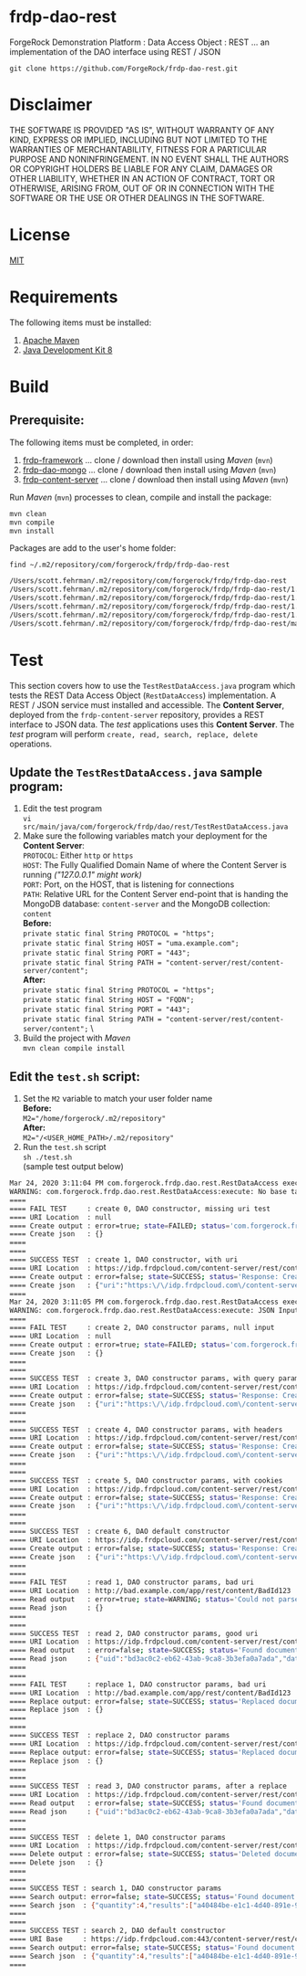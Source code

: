 # frdp-dao-rest

ForgeRock Demonstration Platform : Data Access Object : REST ... an implementation of the DAO interface using REST / JSON

`git clone https://github.com/ForgeRock/frdp-dao-rest.git`

# Disclaimer

THE SOFTWARE IS PROVIDED "AS IS", WITHOUT WARRANTY OF ANY KIND, EXPRESS OR IMPLIED, INCLUDING BUT NOT LIMITED TO THE WARRANTIES OF MERCHANTABILITY, FITNESS FOR A PARTICULAR PURPOSE AND NONINFRINGEMENT. IN NO EVENT SHALL THE AUTHORS OR COPYRIGHT HOLDERS BE LIABLE FOR ANY CLAIM, DAMAGES OR OTHER LIABILITY, WHETHER IN AN ACTION OF CONTRACT, TORT OR OTHERWISE, ARISING FROM, OUT OF OR IN CONNECTION WITH THE SOFTWARE OR THE USE OR OTHER DEALINGS IN THE SOFTWARE.

# License

[MIT](/LICENSE)

# Requirements

The following items must be installed:

1. [Apache Maven](https://maven.apache.org/)
1. [Java Development Kit 8](https://openjdk.java.net/)

# Build

## Prerequisite:

The following items must be completed, in order:

1. [frdp-framework](https://github.com/ForgeRock/frdp-framework) ... clone / download then install using *Maven* (`mvn`)
1. [frdp-dao-mongo](https://github.com/ForgeRock/frdp-dao-mongo) ... clone / download then install using *Maven* (`mvn`)
1. [frdp-content-server](https://github.com/ForgeRock/frdp-content-server) ... clone / download then install using *Maven* (`mvn`)


Run *Maven* (`mvn`) processes to clean, compile and install the package:

```bash
mvn clean
mvn compile
mvn install
```

Packages are add to the user's home folder: 

`find ~/.m2/repository/com/forgerock/frdp/frdp-dao-rest`

```bash
/Users/scott.fehrman/.m2/repository/com/forgerock/frdp/frdp-dao-rest
/Users/scott.fehrman/.m2/repository/com/forgerock/frdp/frdp-dao-rest/1.1.0
/Users/scott.fehrman/.m2/repository/com/forgerock/frdp/frdp-dao-rest/1.1.0/frdp-dao-rest-1.1.0.pom
/Users/scott.fehrman/.m2/repository/com/forgerock/frdp/frdp-dao-rest/1.1.0/frdp-dao-rest-1.1.0.jar
/Users/scott.fehrman/.m2/repository/com/forgerock/frdp/frdp-dao-rest/1.1.0/_remote.repositories
/Users/scott.fehrman/.m2/repository/com/forgerock/frdp/frdp-dao-rest/maven-metadata-local.xml
```

# Test

This section covers how to use the `TestRestDataAccess.java` program which tests the REST Data Access Object (`RestDataAccess`) implementation.  A REST / JSON service must installed and accessible.  The **Content Server**, deployed from the `frdp-content-server` repository, provides a REST interface to JSON data.  The *test* applications uses this **Content Server**.  The *test* program will perform `create, read, search, replace, delete` operations.

## Update the `TestRestDataAccess.java` sample program:

1. Edit the test program \
`vi src/main/java/com/forgerock/frdp/dao/rest/TestRestDataAccess.java`
1. Make sure the following variables match your deployment for the **Content Server**: \
`PROTOCOL`: Either `http` or `https` \
`HOST`: The Fully Qualified Domain Name of where the Content Server is running *("127.0.0.1" might work)* \
`PORT`: Port, on the HOST, that is listening for connections\
`PATH`: Relative URL for the Content Server end-point that is handing the MongoDB database: `content-server` and the MongoDB collection: `content`\
**Before:** \
`private static final String PROTOCOL = "https";` \
`private static final String HOST = "uma.example.com";` \
`private static final String PORT = "443";` \
`private static final String PATH = "content-server/rest/content-server/content";` \
**After:** \
`private static final String PROTOCOL = "https";` \
`private static final String HOST = "FQDN";` \
`private static final String PORT = "443";` \
`private static final String PATH = "content-server/rest/content-server/content";` \
1. Build the project with *Maven* \
`mvn clean compile install`

## Edit the `test.sh` script:

1. Set the `M2` variable to match your user folder name \
**Before:** \
`M2="/home/forgerock/.m2/repository"` \
**After:** \
`M2="/<USER_HOME_PATH>/.m2/repository"`
1. Run the `test.sh` script \
`sh ./test.sh` \
(sample test output below)

```bash
Mar 24, 2020 3:11:04 PM com.forgerock.frdp.dao.rest.RestDataAccess execute
WARNING: com.forgerock.frdp.dao.rest.RestDataAccess:execute: No base target, required attribute 'uri' is empty
====
==== FAIL TEST     : create 0, DAO constructor, missing uri test
==== URI Location  : null
==== Create output : error=true; state=FAILED; status='com.forgerock.frdp.dao.rest.RestDataAccess:execute: No base target, required attribute 'uri' is empty'; params=none
==== Create json   : {}
====
====
==== SUCCESS TEST  : create 1, DAO constructor, with uri
==== URI Location  : https://idp.frdpcloud.com/content-server/rest/content-server/content/a40484be-e1c1-4d40-891e-99057b2e1339
==== Create output : error=false; state=SUCCESS; status='Response: Created'; params=none
==== Create json   : {"uri":"https:\/\/idp.frdpcloud.com\/content-server\/rest\/content-server\/content\/a40484be-e1c1-4d40-891e-99057b2e1339"}
====
Mar 24, 2020 3:11:05 PM com.forgerock.frdp.dao.rest.RestDataAccess execute
WARNING: com.forgerock.frdp.dao.rest.RestDataAccess:execute: JSON Input is null or empty
====
==== FAIL TEST     : create 2, DAO constructor params, null input
==== URI Location  : null
==== Create output : error=true; state=FAILED; status='com.forgerock.frdp.dao.rest.RestDataAccess:execute: JSON Input is null or empty'; params=none
==== Create json   : {}
====
====
==== SUCCESS TEST  : create 3, DAO constructor params, with query parameters
==== URI Location  : https://idp.frdpcloud.com/content-server/rest/content-server/content/2ec9d6ec-a941-4910-a6dd-356d0981fd25
==== Create output : error=false; state=SUCCESS; status='Response: Created'; params=none
==== Create json   : {"uri":"https:\/\/idp.frdpcloud.com\/content-server\/rest\/content-server\/content\/2ec9d6ec-a941-4910-a6dd-356d0981fd25"}
====
====
==== SUCCESS TEST  : create 4, DAO constructor params, with headers
==== URI Location  : https://idp.frdpcloud.com/content-server/rest/content-server/content/d73f6ca7-87fa-4678-82d8-1949600559c2
==== Create output : error=false; state=SUCCESS; status='Response: Created'; params=none
==== Create json   : {"uri":"https:\/\/idp.frdpcloud.com\/content-server\/rest\/content-server\/content\/d73f6ca7-87fa-4678-82d8-1949600559c2"}
====
====
==== SUCCESS TEST  : create 5, DAO constructor params, with cookies
==== URI Location  : https://idp.frdpcloud.com/content-server/rest/content-server/content/a5316f3a-3134-4462-9079-872116fc5ea5
==== Create output : error=false; state=SUCCESS; status='Response: Created'; params=none
==== Create json   : {"uri":"https:\/\/idp.frdpcloud.com\/content-server\/rest\/content-server\/content\/a5316f3a-3134-4462-9079-872116fc5ea5"}
====
====
==== SUCCESS TEST  : create 6, DAO default constructor
==== URI Location  : https://idp.frdpcloud.com/content-server/rest/content-server/content/bd3ac0c2-eb62-43ab-9ca8-3b3efa0a7ada
==== Create output : error=false; state=SUCCESS; status='Response: Created'; params=none
==== Create json   : {"uri":"https:\/\/idp.frdpcloud.com\/content-server\/rest\/content-server\/content\/bd3ac0c2-eb62-43ab-9ca8-3b3efa0a7ada"}
====
====
==== FAIL TEST     : read 1, DAO constructor params, bad uri
==== URI Location  : http://bad.example.com/app/rest/content/BadId123
==== Read output   : error=true; state=WARNING; status='Could not parse response entity: null'; params=none
==== Read json     : {}
====
====
==== SUCCESS TEST  : read 2, DAO constructor params, good uri
==== URI Location  : https://idp.frdpcloud.com/content-server/rest/content-server/content/bd3ac0c2-eb62-43ab-9ca8-3b3efa0a7ada
==== Read output   : error=false; state=SUCCESS; status='Found document'; params=none
==== Read json     : {"uid":"bd3ac0c2-eb62-43ab-9ca8-3b3efa0a7ada","data":{"firstname":"Jack","organization":"CTU","title":"Agent","lastname":"Bauer","info":{"package":"com.forgerock.frdp.dao.rest","filename":"TestMongoDataAccess.java","classname":"TestMongoDataAccess","language":"java"}},"timestamps":{"created":"2020-03-24T15:11:05.820-0500"}}
====
====
==== FAIL TEST     : replace 1, DAO constructor params, bad uri
==== URI Location  : http://bad.example.com/app/rest/content/BadId123
==== Replace output: error=false; state=SUCCESS; status='Replaced document'; params=none
==== Replace json  : {}
====
====
==== SUCCESS TEST  : replace 2, DAO constructor params
==== URI Location  : https://idp.frdpcloud.com/content-server/rest/content-server/content/bd3ac0c2-eb62-43ab-9ca8-3b3efa0a7ada
==== Replace output: error=false; state=SUCCESS; status='Replaced document'; params=none
==== Replace json  : {}
====
====
==== SUCCESS TEST  : read 3, DAO constructor params, after a replace
==== URI Location  : https://idp.frdpcloud.com/content-server/rest/content-server/content/bd3ac0c2-eb62-43ab-9ca8-3b3efa0a7ada
==== Read output   : error=false; state=SUCCESS; status='Found document'; params=none
==== Read json     : {"uid":"bd3ac0c2-eb62-43ab-9ca8-3b3efa0a7ada","data":{"firstname":"Jack","organization":"CTU","comment":"Created from Test for MongoDataAccess class","title":"Agent","lastname":"Bauer","info":{"package":"com.forgerock.frdp.dao.rest","filename":"TestMongoDataAccess.java","classname":"TestMongoDataAccess","language":"java"},"status":"Updated"},"timestamps":{"created":"2020-03-24T15:11:05.820-0500","updated":"2020-03-24T15:11:06.647-0500"}}
====
====
==== SUCCESS TEST  : delete 1, DAO constructor params
==== URI Location  : https://idp.frdpcloud.com/content-server/rest/content-server/content/bd3ac0c2-eb62-43ab-9ca8-3b3efa0a7ada
==== Delete output : error=false; state=SUCCESS; status='Deleted document'; params=none
==== Delete json   : {}
====
====
==== SUCCESS TEST : search 1, DAO constructor params
==== Search output: error=false; state=SUCCESS; status='Found document'; params=none
==== Search json  : {"quantity":4,"results":["a40484be-e1c1-4d40-891e-99057b2e1339","2ec9d6ec-a941-4910-a6dd-356d0981fd25","d73f6ca7-87fa-4678-82d8-1949600559c2","a5316f3a-3134-4462-9079-872116fc5ea5"]}
====
====
==== SUCCESS TEST : search 2, DAO default constructor
==== URI Base     : https://idp.frdpcloud.com:443/content-server/rest/content-server/content
==== Search output: error=false; state=SUCCESS; status='Found document'; params=none
==== Search json  : {"quantity":4,"results":["a40484be-e1c1-4d40-891e-99057b2e1339","2ec9d6ec-a941-4910-a6dd-356d0981fd25","d73f6ca7-87fa-4678-82d8-1949600559c2","a5316f3a-3134-4462-9079-872116fc5ea5"]}
====
```